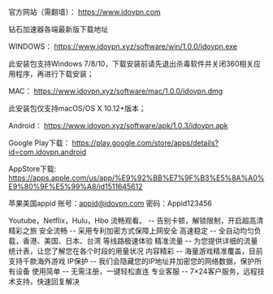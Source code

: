 官方网站（需翻墙）：
https://www.idovpn.com

钻石加速器各端最新版下载地址


WINDOWS：
https://www.idovpn.xyz/software/win/1.0.0/idovpn.exe

此安装包支持Windows 7/8/10，下载安装前请先退出杀毒软件并关闭360相关应用程序，再进行下载安装；


MAC：
https://www.idovpn.xyz/software/mac/1.0.0/idovpn.dmg

此安装包仅支持macOS/OS X 10.12+版本；


Android：
https://www.idovpn.xyz/software/apk/1.0.3/idovpn.apk

Google Play下载： 
https://play.google.com/store/apps/details?id=com.idovpn.android


AppStore下载:
https://apps.apple.com/us/app/%E9%92%BB%E7%9F%B3%E5%8A%A0%E9%80%9F%E5%99%A8/id1511645612

苹果美国appid
账号：appid@idovpn.com
密码：Appid123456


Youtube，Netflix，Hulu，Hbo 流畅观看。
-- 告别卡顿，解锁限制，开启超高清精彩之旅
安全流畅
-- 采用专利加密方式保障上网安全
高速稳定
-- 全自动均匀负载，香港、美国、日本、台湾 等线路极速体验
精准流量
-- 为您提供详细的流量统计表，让您了解您在各个时段的用量状况
内容精彩
-- 海量游戏精准覆盖，目前支持千款海外游戏
IP保护
-- 我们会隐藏您的IP地址并加密您的网络数据，保护所有设备
使用简单
-- 无需注册，一键轻松直连
专业客服
-- 7×24客户服务，远程技术支持，快速回复解决
